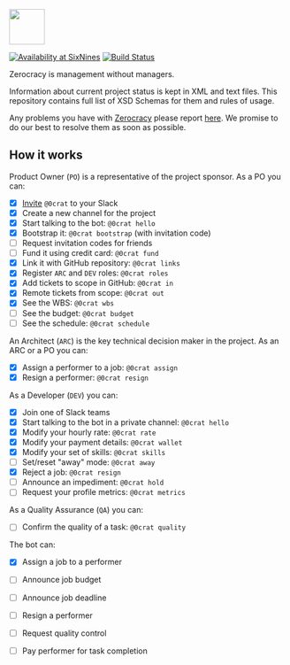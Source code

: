 <img src="http://www.zerocracy.com/logo.svg" width="64px" height="64px"/>

[![Availability at SixNines](http://www.sixnines.io/b/2b3a)](http://www.sixnines.io/h/2b3a)
[![Build Status](https://travis-ci.org/zerocracy/datum.svg?branch=master)](https://travis-ci.org/zerocracy/datum)

Zerocracy is management without managers.

Information about current project status is kept in XML and text
files. This repository contains full list of XSD Schemas for them
and rules of usage.

Any problems you have with [Zerocracy](http://www.zerocracy.com)
please report [here](https://github.com/zerocracy/datum/issues).
We promise to do our best to resolve them as soon as possible.

## How it works

Product Owner (`PO`) is a representative of the project sponsor.
As a PO you can:

  - [x] [Invite](http://www.0crat.com/invite) `@0crat` to your Slack
  - [x] Create a new channel for the project
  - [x] Start talking to the bot: `@0crat hello`
  - [x] Bootstrap it: `@0crat bootstrap` (with invitation code)
  - [ ] Request invitation codes for friends
  - [ ] Fund it using credit card: `@0crat fund`
  - [x] Link it with GitHub repository: `@0crat links`
  - [x] Register `ARC` and `DEV` roles: `@0crat roles`
  - [x] Add tickets to scope in GitHub: `@0crat in`
  - [x] Remote tickets from scope: `@0crat out`
  - [x] See the WBS: `@0crat wbs`
  - [ ] See the budget: `@0crat budget`
  - [ ] See the schedule: `@0crat schedule`

An Architect (`ARC`) is the key technical decision maker
in the project. As an ARC or a PO you can:

  - [x] Assign a performer to a job: `@0crat assign`
  - [x] Resign a performer: `@0crat resign`

As a Developer (`DEV`) you can:

  - [x] Join one of Slack teams
  - [x] Start talking to the bot in a private channel: `@0crat hello`
  - [x] Modify your hourly rate: `@0crat rate`
  - [x] Modify your payment details: `@0crat wallet`
  - [x] Modify your set of skills: `@0crat skills`
  - [ ] Set/reset "away" mode: `@0crat away`
  - [x] Reject a job: `@0crat resign`
  - [ ] Announce an impediment: `@0crat hold`
  - [ ] Request your profile metrics: `@0crat metrics`

As a Quality Assurance (`QA`) you can:

  - [ ] Confirm the quality of a task: `@0crat quality`

The bot can:

  - [x] Assign a job to a performer
  - [ ] Announce job budget
  - [ ] Announce job deadline
  - [ ] Resign a performer
  - [ ] Request quality control
  - [ ] Pay performer for task completion

